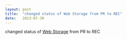```yaml
---
layout: post
title:  "changed status of Web Storage from PR to REC"
date:   2013-07-30
---
```


changed status of [Web Storage](/spec/webstorage) from PR to REC

